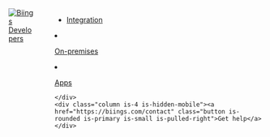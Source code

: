 <div class="container">
<div class="columns is-gapless is-marginless">
    <div class="column is-4 is-full-mobile has-text-centered-mobile">
        <a href="/#/" class="docsify-logo"><img src="/media/biings-dev.svg" data-origin="media/biings-dev.svg" alt="Biings Developers"></a>
    </div>
    <div class="column is-12 is-hidden-tablet"><br></div>
    <div class="column is-4 is-full-mobile">
        <div class="level is-mobile has-text-white">
        <div class="level-item ">

- [Integration](integration)
    </div>
    <div class="level-item">

- [On-premises](server)
    </div>
    <div class="level-item">

- [Apps](apps)
</div>
</div>

    </div>
    <div class="column is-4 is-hidden-mobile"><a href="https://biings.com/contact" class="button is-rounded is-primary is-small is-pulled-right">Get help</a></div>
</div>
</div>
